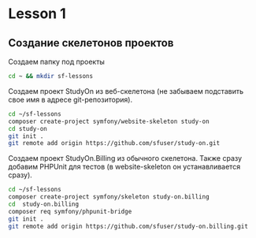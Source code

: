# Lesson 1

## Создание скелетонов проектов

Создаем папку под проекты
```bash
cd ~ && mkdir sf-lessons
```

Создаем проект StudyOn из веб-скелетона (не забываем подставить свое имя в адресе git-репозитория).
```bash
cd ~/sf-lessons
composer create-project symfony/website-skeleton study-on
cd study-on
git init .
git remote add origin https://github.com/sfuser/study-on.git
```

Создаем проект StudyOn.Billing из обычного скелетона. Также сразу добавим PHPUnit для тестов (в website-skeleton он устанавливается сразу).
```bash
cd ~/sf-lessons
composer create-project symfony/skeleton study-on.billing
cd  study-on.billing
composer req symfony/phpunit-bridge
git init .
git remote add origin https://github.com/sfuser/study-on.billing.git
```